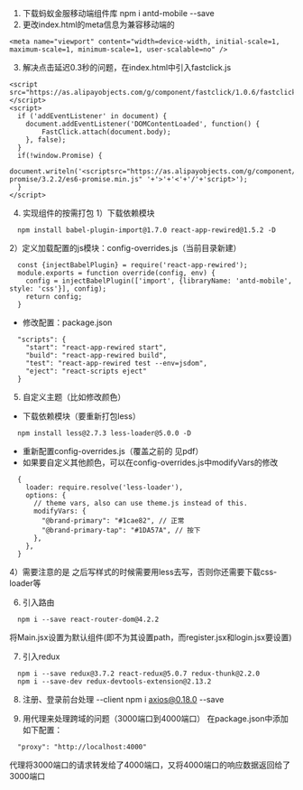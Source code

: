 1. 下载蚂蚁金服移动端组件库
  npm i antd-mobile --save
2. 更改index.html的meta信息为兼容移动端的
```
<meta name="viewport" content="width=device-width, initial-scale=1, maximum-scale=1, minimum-scale=1, user-scalable=no" />
```
3. 解决点击延迟0.3秒的问题，在index.html中引入fastclick.js
```
<script src="https://as.alipayobjects.com/g/component/fastclick/1.0.6/fastclick.js"></script>
<script>
  if ('addEventListener' in document) {
    document.addEventListener('DOMContentLoaded', function() {
        FastClick.attach(document.body); 
    }, false);
  }
  if(!window.Promise) {
    document.writeln('<scriptsrc="https://as.alipayobjects.com/g/component/es6-promise/3.2.2/es6-promise.min.js" '+'>'+'<'+'/'+'script>');
  }
</script>
```
4. 实现组件的按需打包
1）下载依赖模块
```
  npm install babel-plugin-import@1.7.0 react-app-rewired@1.5.2 -D
```
2）定义加载配置的js模块：config-overrides.js（当前目录新建）
```
  const {injectBabelPlugin} = require('react-app-rewired'); 
  module.exports = function override(config, env) {
    config = injectBabelPlugin(['import', {libraryName: 'antd-mobile', style: 'css'}], config);
    return config;
  }
```
* 修改配置：package.json
```
  "scripts": {
    "start": "react-app-rewired start",
    "build": "react-app-rewired build",
    "test": "react-app-rewired test --env=jsdom",
    "eject": "react-scripts eject"
  }
```
5. 自定义主题（比如修改颜色）
* 下载依赖模块（要重新打包less）
```
  npm install less@2.7.3 less-loader@5.0.0 -D
```
* 重新配置config-overrides.js（覆盖之前的 见pdf）
* 如果要自定义其他颜色，可以在config-overrides.js中modifyVars的修改
```
  {
    loader: require.resolve('less-loader'),
    options: {
      // theme vars, also can use theme.js instead of this.
      modifyVars: {
        "@brand-primary": "#1cae82", // 正常
        "@brand-primary-tap": "#1DA57A", // 按下
      },
    },
  }
```
4）需要注意的是 之后写样式的时候需要用less去写，否则你还需要下载css-loader等

6. 引入路由
```
  npm i --save react-router-dom@4.2.2
```
将Main.jsx设置为默认组件(即不为其设置path，而register.jsx和login.jsx要设置)

7. 引入redux
```
  npm i --save redux@3.7.2 react-redux@5.0.7 redux-thunk@2.2.0
  npm i --save-dev redux-devtools-extension@2.13.2
```
8. 注册、登录前台处理 --client
  npm i axios@0.18.0 --save

9. 用代理来处理跨域的问题（3000端口到4000端口）
在package.json中添加如下配置：
```
  "proxy": "http://localhost:4000"         
```
代理将3000端口的请求转发给了4000端口，又将4000端口的响应数据返回给了3000端口
